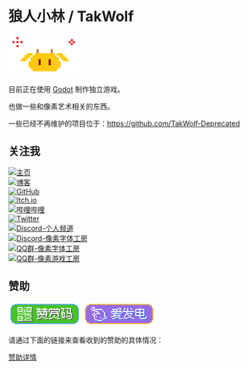 # 狼人小林 / TakWolf 

![Logo](images/xiaoqiu@4x.gif)

目前正在使用 [Godot](https://godotengine.org) 制作独立游戏。

也做一些和像素艺术相关的东西。

一些已经不再维护的项目位于：https://github.com/TakWolf-Deprecated

## 关注我

[![主页](https://img.shields.io/badge/主页-takwolf.com-gold?style=for-the-badge)](https://takwolf.com)
<br>
[![博客](https://img.shields.io/badge/博客-blog.takwolf.com-orange?style=for-the-badge)](https://blog.takwolf.com)
<br>
[![GitHub](https://img.shields.io/badge/TakWolf-1F2328?logo=github&logoColor=white&style=for-the-badge)](https://github.com/TakWolf)
<br>
[![Itch.io](https://img.shields.io/badge/狼人小林-FF2449?logo=itch.io&logoColor=white&style=for-the-badge)](https://takwolf.itch.io)
<br>
[![哔哩哔哩](https://img.shields.io/badge/狼人小林-FF6699?logo=bilibili&logoColor=white&style=for-the-badge)](https://space.bilibili.com/445245)
<br>
[![Twitter](https://img.shields.io/badge/狼人小林-00ACEE?logo=twitter&logoColor=white&style=for-the-badge)](https://twitter.com/takgdx)
<br>
[![Discord-个人频道](https://img.shields.io/badge/狼人小林的地盘-4E5AF0?logo=discord&logoColor=white&style=for-the-badge)](https://discord.gg/9HY9WD4TRe)
<br>
[![Discord-像素字体工房](https://img.shields.io/badge/像素字体工房-4E5AF0?logo=discord&logoColor=white&style=for-the-badge)](https://discord.gg/3GKtPKtjdU)
<br>
[![QQ群-像素字体工房](https://img.shields.io/badge/QQ群-像素字体工房(302383204)-44CC11?logo=tencentqq&logoColor=white&style=for-the-badge)](https://jq.qq.com/?_wv=1027&k=EXtKGHar)
<br>
[![QQ群-像素游戏工房](https://img.shields.io/badge/QQ群-像素游戏工房(367057366)-44CC11?logo=tencentqq&logoColor=white&style=for-the-badge)](https://jq.qq.com/?_wv=1027&k=Z5pposJE)

## 赞助

[![赞赏码](images/badge-payqr@2x.png)](payment-qr-codes.md)
[![爱发电](images/badge-afdian@2x.png)](https://afdian.net/@takwolf)

请通过下面的链接来查看收到的赞助的具体情况：

[赞助详情](sponsors.md)
